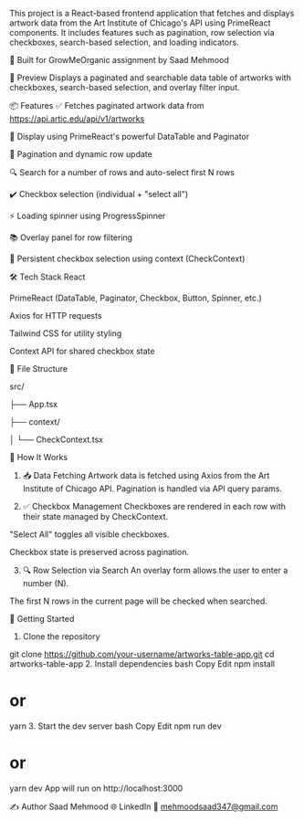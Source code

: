 This project is a React-based frontend application that fetches and displays artwork data from the Art Institute of Chicago's API using PrimeReact components. It includes features such as pagination, row selection via checkboxes, search-based selection, and loading indicators.

🚀 Built for GrowMeOrganic assignment by Saad Mehmood

📸 Preview
Displays a paginated and searchable data table of artworks with checkboxes, search-based selection, and overlay filter input.

📦 Features
✅ Fetches paginated artwork data from https://api.artic.edu/api/v1/artworks

📃 Display using PrimeReact's powerful DataTable and Paginator

🔄 Pagination and dynamic row update

🔍 Search for a number of rows and auto-select first N rows

✔️ Checkbox selection (individual + "select all")

⚡ Loading spinner using ProgressSpinner

📚 Overlay panel for row filtering

🧠 Persistent checkbox selection using context (CheckContext)

🛠️ Tech Stack
React

PrimeReact (DataTable, Paginator, Checkbox, Button, Spinner, etc.)

Axios for HTTP requests

Tailwind CSS for utility styling

Context API for shared checkbox state

📁 File Structure

src/

├── App.tsx      

├── context/

│   └── CheckContext.tsx 

🧪 How It Works
1. 📥 Data Fetching
Artwork data is fetched using Axios from the Art Institute of Chicago API. Pagination is handled via API query params.

2. ✅ Checkbox Management
Checkboxes are rendered in each row with their state managed by CheckContext.

"Select All" toggles all visible checkboxes.

Checkbox state is preserved across pagination.

3. 🔍 Row Selection via Search
An overlay form allows the user to enter a number (N).

The first N rows in the current page will be checked when searched.

🚀 Getting Started
1. Clone the repository

git clone https://github.com/your-username/artworks-table-app.git
cd artworks-table-app
2. Install dependencies
bash
Copy
Edit
npm install
# or
yarn
3. Start the dev server
bash
Copy
Edit
npm run dev
# or
yarn dev
App will run on http://localhost:3000

✍️ Author
Saad Mehmood
🌐 LinkedIn
📧 mehmoodsaad347@gmail.com


